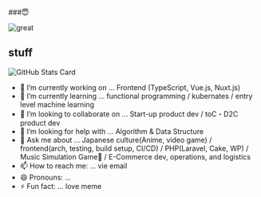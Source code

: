 ###😇

![great](https://user-images.githubusercontent.com/49839611/126315099-d43f5009-8c07-4b6c-bbeb-d9a562d096c0.gif)


## stuff
![GitHub Stats Card](https://github-readme-stats.vercel.app/api?username=mikana0918&theme=nightowl)


- 🔭 I’m currently working on ... Frontend (TypeScript, Vue.js, Nuxt.js)
- 🌱 I’m currently learning ... functional programming / kubernates / entry level machine learning
- 👯 I’m looking to collaborate on ... Start-up product dev / toC・D2C product dev
- 🤔 I’m looking for help with ... Algorithm & Data Structure
- 💬 Ask me about ... Japanese culture(Anime, video game) / frontend(arch, testing, build setup, CI/CD) / PHP(Laravel, Cake, WP) / Music Simulation Game🥺 / E-Commerce dev, operations, and logistics
- 📫 How to reach me: ... vie email
- 😄 Pronouns: ... 
- ⚡ Fun fact: ... love meme
